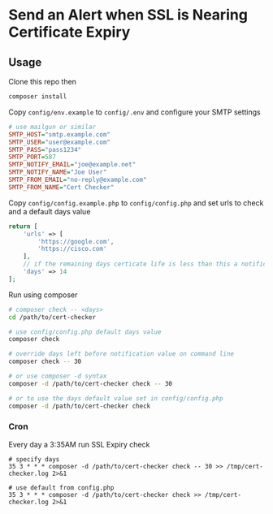 # Send an Alert when SSL is Nearing Certificate Expiry

## Usage

Clone this repo then
```sh
composer install
```

Copy `config/env.example` to `config/.env`  and configure your SMTP settings

```ini
# use mailgun or similar
SMTP_HOST="smtp.example.com"
SMTP_USER="user@example.com"
SMTP_PASS="pass1234"
SMTP_PORT=587
SMTP_NOTIFY_EMAIL="joe@example.net"
SMTP_NOTIFY_NAME="Joe User"
SMTP_FROM_EMAIL="no-reply@example.com"
SMTP_FROM_NAME="Cert Checker"
```

Copy `config/config.example.php` to `config/config.php` and set urls to check and a default days value

```php
return [
    'urls' => [
        'https://google.com',
        'https://cisco.com'
    ],
    // if the remaining days certicate life is less than this a notification will be sent
    'days' => 14
];
```

Run using composer

```sh
# composer check -- <days>
cd /path/to/cert-checker

# use config/config.php default days value
composer check

# override days left before notification value on command line
composer check -- 30
```



```sh
# or use composer -d syntax
composer -d /path/to/cert-checker check -- 30

# or to use the days default value set in config/config.php
composer -d /path/to/cert-checker check
```


### Cron

Every day a 3:35AM run SSL Expiry check

```
# specify days
35 3 * * * composer -d /path/to/cert-checker check -- 30 >> /tmp/cert-checker.log 2>&1

# use default from config.php
35 3 * * * composer -d /path/to/cert-checker check >> /tmp/cert-checker.log 2>&1
```